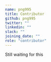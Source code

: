 ```yaml
---
name: png995
title: Contributor
github: png995
twitter: ""
linkedin: ""
slack: ""
joining_date: ""
role: "contributor"
---
```


Still waiting for this
